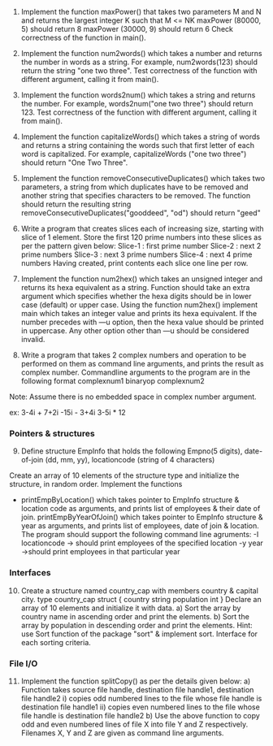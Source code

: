 1. Implement the function maxPower() that takes two parameters M and N and returns the largest integer K such that M <= NK
maxPower (80000, 5) should return 8
maxPower (30000, 9) should return 6
Check correctness of the function in main().

2. Implement the function num2words() which takes a number and returns the number in words as a string.
For example, num2words(123) should return the string "one two three".
Test correctness of the function with different argument, calling it from main().

3. Implement the function words2num() which takes a string and returns the number.
For example, words2num("one two three") should return 123.
Test correctness of the function with different argument, calling it from main().

4. Implement the function capitalizeWords() which takes a string of words and returns a string containing the words such that first letter of each word is capitalized.
For example, capitalizeWords ("one two three") should return "One Two Three".

5. Implement the function removeConsecutiveDuplicates() which takes two parameters, a string from which duplicates have to be removed and another string that specifies characters to be removed. The function should return the resulting string
removeConsecutiveDuplicates("gooddeed", "od") should return "geed"

6. Write a program that creates slices each of increasing size, starting with slice of 1 element.
Store the first 120 prime numbers into these slices as per the pattern given below:
  Slice-1 : first prime number
  Slice-2 : next 2 prime numbers
  Slice-3 : next 3 prime numbers
  Slice-4 : next 4 prime numbers
Having created, print contents each slice one line per row.

7. Implement the function num2hex() which takes an unsigned integer and returns its hexa equivalent as a string.
Function should take an extra argument which specifies whether the hexa digits should be in lower case (default) or upper case.
Using the function num2hex() implement main which takes an integer value and prints its hexa equivalent. If the number precedes with —u option, then the hexa value should be printed in uppercase. Any other option other than —u should be considered invalid.

8. Write a program that takes 2 complex numbers and operation to be performed on them as command line arguments, and prints the result as complex number.
Commandline arguments to the program are in the following format
complexnum1 binaryop complexnum2

Note: Assume there is no embedded space in complex number argument.

ex:
3-4i + 7+2i
-15i - 3+4i
3-5i * 12


### Pointers & structures
9. Define structure EmpInfo that holds the following
Empno(5 digits),
date-of-join (dd, mm, yy),
locationcode (string of 4 characters)

Create an array of 10 elements of the structure type and initialize the structure, in random order.
Implement the functions
- printEmpByLocation() which takes pointer to EmpInfo structure & location code as arguments, and prints list of employees & their date of join.
printEmpByYearOfJoin() which takes pointer to EmpInfo structure & year as arguments, and prints list of employees, date of join & location.
The program should support the following command line agruments:
-I locationcode → should print employees of the specified location
-y year →should print employees in that particular year

### Interfaces
10. Create a structure named country_cap with members country & capital city.
      type country_cap struct {
        country string
        population int
      }
    Declare an array of 10 elements and initialize it with data.
      a) Sort the array by country name in ascending order and print the elements.
      b) Sort the array by population in descending order and print the elements.
    Hint: use Sort function of the package "sort" & implement sort. Interface for each sorting criteria.

### File I/O
11. Implement the function splitCopy() as per the details given below:
      a) Function takes source file handle, destination file handle1, destination file handle2 
        i) copies odd numbered lines to the file whose file handle is destination file handle1 
        ii) copies even numbered lines to the file whose file handle is destination file handle2
      b) Use the above function to copy odd and even numbered lines of file X into file Y and Z respectively. Filenames X, Y and Z are given as command line arguments.